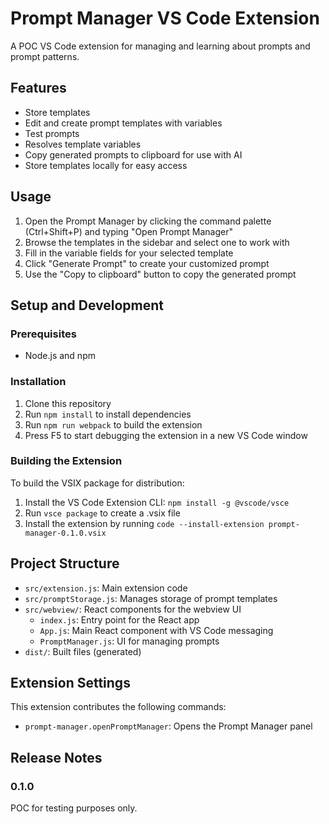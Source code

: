 # Prompt Manager VS Code Extension

A POC VS Code extension for managing and learning about prompts and prompt patterns.

## Features

- Store templates
- Edit and create prompt templates with variables
- Test prompts
- Resolves template variables
- Copy generated prompts to clipboard for use with AI
- Store templates locally for easy access

## Usage

1. Open the Prompt Manager by clicking the command palette (Ctrl+Shift+P) and typing "Open Prompt Manager"
2. Browse the templates in the sidebar and select one to work with
3. Fill in the variable fields for your selected template
4. Click "Generate Prompt" to create your customized prompt
5. Use the "Copy to clipboard" button to copy the generated prompt

## Setup and Development

### Prerequisites

- Node.js and npm

### Installation

1. Clone this repository
2. Run `npm install` to install dependencies
3. Run `npm run webpack` to build the extension
4. Press F5 to start debugging the extension in a new VS Code window

### Building the Extension

To build the VSIX package for distribution:

1. Install the VS Code Extension CLI: `npm install -g @vscode/vsce`
2. Run `vsce package` to create a .vsix file
3. Install the extension by running `code --install-extension prompt-manager-0.1.0.vsix`

## Project Structure

- `src/extension.js`: Main extension code
- `src/promptStorage.js`: Manages storage of prompt templates
- `src/webview/`: React components for the webview UI
  - `index.js`: Entry point for the React app
  - `App.js`: Main React component with VS Code messaging
  - `PromptManager.js`: UI for managing prompts
- `dist/`: Built files (generated)

## Extension Settings

This extension contributes the following commands:

* `prompt-manager.openPromptManager`: Opens the Prompt Manager panel

## Release Notes

### 0.1.0

POC for testing purposes only.
